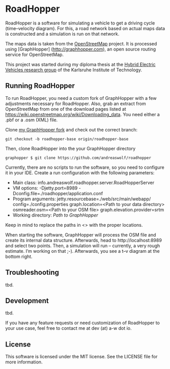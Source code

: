 RoadHopper
==========

RoadHopper is a software for simulating a vehicle to get a driving cycle (time–velocity diagram). For this, a road 
network based on actual maps data is constructed and a simulation is run on that network.

The maps data is taken from the [OpenStreetMap](http://openstreetmap.org) project. It is processed using [GraphHopper]
(http://graphhopper.com), an open source routing service for OpenStreetMap.

This project was started during my diploma thesis at the [Hybrid Electric Vehicles research group](http://www.eti.kit.edu/1071.php)
of the Karlsruhe Institute of Technology. 


Running RoadHopper
------------------

To run RoadHopper, you need a custom fork of GraphHopper with a few adjustments necessary for RoadHopper. Also, grab an
extract from OpenStreetMap from one of the download pages listed at https://wiki.openstreetmap.org/wiki/Downloading_data.
You need either a .pbf or a .osm (XML) file.

Clone [my GraphHopper fork](https://github.com/andreaswolf/graphhopper) and check out the correct branch:
 
    git checkout -b roadhopper-base origin/roadhopper-base

Then, clone RoadHopper into the your GraphHopper directory

    graphopper $ git clone https://github.com/andreaswolf/roadhopper

Currently, there are no scripts to run the software, so you need to configure it in your IDE. Create a run configuration
with the following parameters:

  * Main class: info.andreaswolf.roadhopper.server.RoadHopperServer
  * VM options: -Djetty.port=8989 -Dconfig.file=./roadhopper/application.conf
  * Program arguments: jetty.resourcebase=./web/src/main/webapp/ config=./config.properties graph.location=&lt;Path to your data directory&gt; osmreader.osm=&lt;Path to your OSM file&gt; graph.elevation.provider=srtm
  * Working directory: _Path to GraphHopper_

Keep in mind to replace the paths in &lt;&gt; with the proper locations.

When starting the software, GraphHopper will process the OSM file and create its internal data structure. Afterwards,
head to http://localhost:8989 and select two points. Then, a simulation will run – currently, a very rough estimate.
I’m working on that ;-). Afterwards, you see a t–v diagram at the bottom right.


Troubleshooting
---------------

tbd.


Development
-----------

tbd.

If you have any feature requests or need customization of RoadHopper to your use case, feel free to contact me at
dev (at) a-w dot io.


License
-------

This software is licensed under the MIT license. See the LICENSE file for more information.
